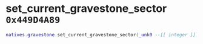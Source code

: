 # set_current_gravestone_sector `0x449D4A89`

```lua
natives.gravestone.set_current_gravestone_sector(_unk0 --[[ integer ]])
```